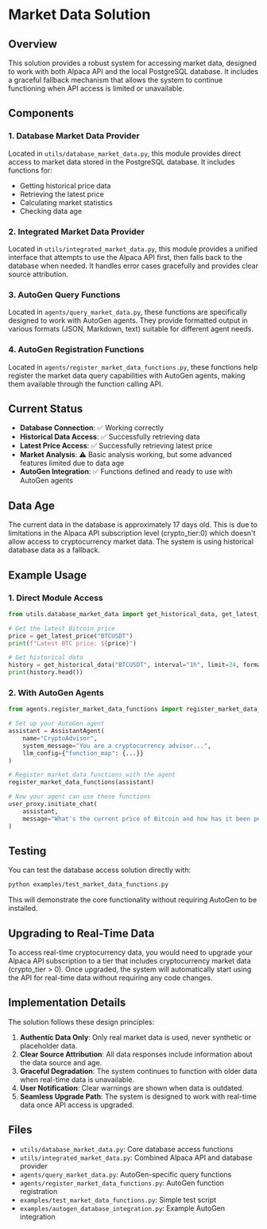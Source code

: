 # Market Data Solution

## Overview

This solution provides a robust system for accessing market data, designed to work with both Alpaca API and the local PostgreSQL database. It includes a graceful fallback mechanism that allows the system to continue functioning when API access is limited or unavailable.

## Components

### 1. Database Market Data Provider

Located in `utils/database_market_data.py`, this module provides direct access to market data stored in the PostgreSQL database. It includes functions for:

- Getting historical price data
- Retrieving the latest price
- Calculating market statistics
- Checking data age

### 2. Integrated Market Data Provider

Located in `utils/integrated_market_data.py`, this module provides a unified interface that attempts to use the Alpaca API first, then falls back to the database when needed. It handles error cases gracefully and provides clear source attribution.

### 3. AutoGen Query Functions

Located in `agents/query_market_data.py`, these functions are specifically designed to work with AutoGen agents. They provide formatted output in various formats (JSON, Markdown, text) suitable for different agent needs.

### 4. AutoGen Registration Functions

Located in `agents/register_market_data_functions.py`, these functions help register the market data query capabilities with AutoGen agents, making them available through the function calling API.

## Current Status

- **Database Connection**: ✅ Working correctly
- **Historical Data Access**: ✅ Successfully retrieving data
- **Latest Price Access**: ✅ Successfully retrieving latest price
- **Market Analysis**: ⚠️ Basic analysis working, but some advanced features limited due to data age
- **AutoGen Integration**: ✅ Functions defined and ready to use with AutoGen agents

## Data Age

The current data in the database is approximately 17 days old. This is due to limitations in the Alpaca API subscription level (crypto_tier:0) which doesn't allow access to cryptocurrency market data. The system is using historical database data as a fallback.

## Example Usage

### 1. Direct Module Access

```python
from utils.database_market_data import get_historical_data, get_latest_price

# Get the latest Bitcoin price
price = get_latest_price("BTCUSDT")
print(f"Latest BTC price: ${price}")

# Get historical data
history = get_historical_data("BTCUSDT", interval="1h", limit=24, format_type="dataframe")
print(history.head())
```

### 2. With AutoGen Agents

```python
from agents.register_market_data_functions import register_market_data_functions

# Set up your AutoGen agent
assistant = AssistantAgent(
    name="CryptoAdvisor",
    system_message="You are a cryptocurrency advisor...",
    llm_config={"function_map": {...}}
)

# Register market data functions with the agent
register_market_data_functions(assistant)

# Now your agent can use these functions
user_proxy.initiate_chat(
    assistant,
    message="What's the current price of Bitcoin and how has it been performing?"
)
```

## Testing

You can test the database access solution directly with:

```bash
python examples/test_market_data_functions.py
```

This will demonstrate the core functionality without requiring AutoGen to be installed.

## Upgrading to Real-Time Data

To access real-time cryptocurrency data, you would need to upgrade your Alpaca API subscription to a tier that includes cryptocurrency market data (crypto_tier > 0). Once upgraded, the system will automatically start using the API for real-time data without requiring any code changes.

## Implementation Details

The solution follows these design principles:

1. **Authentic Data Only**: Only real market data is used, never synthetic or placeholder data.
2. **Clear Source Attribution**: All data responses include information about the data source and age.
3. **Graceful Degradation**: The system continues to function with older data when real-time data is unavailable.
4. **User Notification**: Clear warnings are shown when data is outdated.
5. **Seamless Upgrade Path**: The system is designed to work with real-time data once API access is upgraded.

## Files

- `utils/database_market_data.py`: Core database access functions
- `utils/integrated_market_data.py`: Combined Alpaca API and database provider
- `agents/query_market_data.py`: AutoGen-specific query functions
- `agents/register_market_data_functions.py`: AutoGen function registration
- `examples/test_market_data_functions.py`: Simple test script
- `examples/autogen_database_integration.py`: Example AutoGen integration